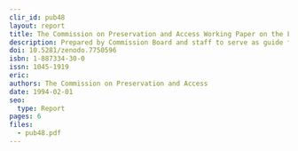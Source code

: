 ```yaml
---
clir_id: pub48
layout: report
title: The Commission on Preservation and Access Working Paper on the Future
description: Prepared by Commission Board and staff to serve as guide for future directions for Commission at a time when emphasis on preservation is shifting from printed matter to recorded knowledge in all formats. Reiterates Commission’s mission and notes major initiatives of preceding five years.
doi: 10.5281/zenodo.7750596
isbn: 1-887334-30-0
issn: 1045-1919
eric:
authors: The Commission on Preservation and Access
date: 1994-02-01
seo:
  type: Report
pages: 6
files:
  - pub48.pdf
---
```

